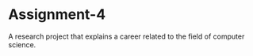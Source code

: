 # Assignment-4
A research project that explains a career related to the field of computer science.


